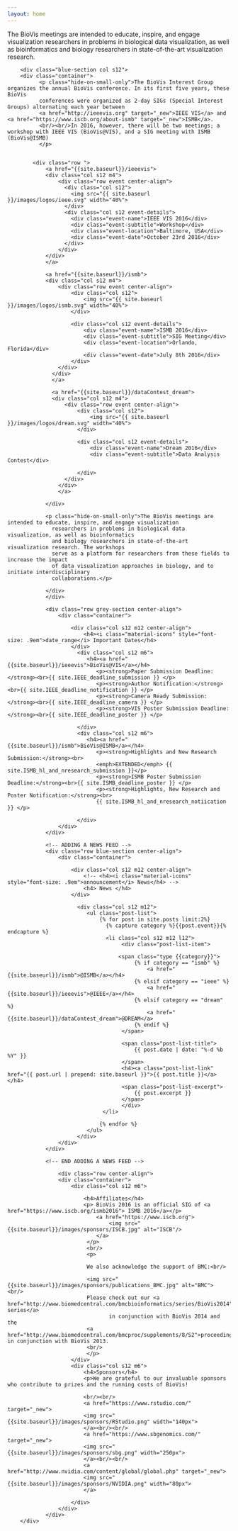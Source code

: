 ```yaml
---
layout: home
---
```


<div class="row">
        <div class="home-info-container col s12">
              <p>The BioVis meetings are intended to educate, inspire, and engage visualization researchers in problems in biological data visualization, as well as bioinformatics and biology researchers in state-of-the-art visualization research.</p>
        </div>

        <div class="blue-section col s12">
        <div class="container">
              <p class="hide-on-small-only">The BioVis Interest Group organizes the annual BioVis conference. In its first five years, these BioVis
              conferences were organized as 2-day SIGs (Special Interest Groups) alternating each year between
              <a href="http://ieeevis.org" target="_new">IEEE VIS</a> and <a href="https://www.iscb.org/about-ismb" target="_new">ISMB</a>.
              <br/><br/>In 2016, however, there will be two meetings; a workshop with IEEE VIS (BioVis@VIS), and a SIG meeting with ISMB (BioVis@ISMB)
              </p>


            <div class="row ">
                <a href="{{site.baseurl}}/ieeevis">
                <div class="col s12 m4">
                    <div class="row event center-align">
                      <div class="col s12">
                        <img src="{{ site.baseurl }}/images/logos/ieee.svg" width="40%">
                      </div>
                      <div class="col s12 event-details">
                        <div class="event-name">IEEE VIS 2016</div>
                        <div class="event-subtitle">Workshop</div>
                        <div class="event-location">Baltimore, USA</div>
                        <div class="event-date">October 23rd 2016</div>
                      </div>
                    </div>
                </div>
                </a>

                <a href="{{site.baseurl}}/ismb">
                <div class="col s12 m4">
                    <div class="row event center-align">
                        <div class="col s12">
                            <img src="{{ site.baseurl }}/images/logos/ismb.svg" width="40%">
                        </div>

                        <div class="col s12 event-details">
                            <div class="event-name">ISMB 2016</div>
                            <div class="event-subtitle">SIG Meeting</div>
                            <div class="event-location">Orlando, Florida</div>
                            <div class="event-date">July 8th 2016</div>
                        </div>
                    </div>
                  </div>
                  </a>

                  <a href="{{site.baseurl}}/dataContest_dream">
                  <div class="col s12 m4">
                      <div class="row event center-align">
                          <div class="col s12">
                              <img src="{{ site.baseurl }}/images/logos/dream.svg" width="40%">
                          </div>

                          <div class="col s12 event-details">
                              <div class="event-name">Dream 2016</div>
                              <div class="event-subtitle">Data Analysis Contest</div>

                          </div>
                      </div>
                    </div>
                    </a>

                </div>

                <p class="hide-on-small-only">The BioVis meetings are intended to educate, inspire, and engage visualization
                  researchers in problems in biological data visualization, as well as bioinformatics
                  and biology researchers in state-of-the-art visualization research. The workshops
                  serve as a platform for researchers from these fields to increase the impact
                  of data visualization approaches in biology, and to initiate interdisciplinary
                  collaborations.</p>

                </div>
                </div>

                <div class="row grey-section center-align">
                    <div class="container">

                        <div class="col s12 m12 center-align">
                            <h4><i class="material-icons" style="font-size: .9em">date_range</i> Important Dates</h4>
                        </div>
                          <div class="col s12 m6">
                             <h4><a href="{{site.baseurl}}/ieeevis">BioVis@VIS</a></h4>
                                <p><strong>Paper Submission Deadline:</strong><br>{{ site.IEEE_deadline_submission }} </p>
                                <p><strong>Author Notification:</strong><br>{{ site.IEEE_deadline_notification }} </p>
                                <p><strong>Camera Ready Submission:</strong><br>{{ site.IEEE_deadline_camera }} </p>
                                <p><strong>VIS Poster Submission Deadline:</strong><br>{{ site.IEEE_deadline_poster }} </p>

                          </div>
                          <div class="col s12 m6">
                             <h4><a href="{{site.baseurl}}/ismb">BioVis@ISMB</a></h4>
                                <p><strong>Highlights and New Research Submission:</strong><br>
                                <emph>EXTENDED</emph> {{ site.ISMB_hl_and_nresearch_submission }}</p>
                                <p><strong>ISMB Poster Submission Deadline:</strong><br>{{ site.ISMB_deadline_poster }} </p>
                                <p><strong>Highlights, New Research and Poster Notification:</strong><br>
                                {{ site.ISMB_hl_and_nresearch_notiication }} </p>

                          </div>
                    </div>
                </div>

                <!-- ADDING A NEWS FEED -->
                <div class="row blue-section center-align">
                    <div class="container">

                        <div class="col s12 m12 center-align">
                            <!-- <h4><i class="material-icons" style="font-size: .9em">announcement</i> News</h4> -->
                            <h4> News </h4>
                        </div>

                          <div class="col s12 m12">
                             <ul class="post-list">
                                 {% for post in site.posts limit:2%}
                                   {% capture category %}{{post.event}}{% endcapture %}
                                   <li class="col s12 m12 l12">
                                        <div class="post-list-item">

                                       <span class="type {{category}}">
                                            {% if category == "ismb" %}
                                                <a href="{{site.baseurl}}/ismb">@ISMB</a></h4>
                                            {% elsif category == "ieee" %}
                                                <a href="{{site.baseurl}}/ieeevis">@IEEE</a></h4>
                                            {% elsif category == "dream" %}
                                                <a href="{{site.baseurl}}/dataContest_dream">@DREAM</a>
                                            {% endif %}
                                        </span>

                                        <span class="post-list-title">
                                            {{ post.date | date: "%-d %b %Y" }}
                                        </span>
                                        <h4><a class="post-list-link" href="{{ post.url | prepend: site.baseurl }}">{{ post.title }}</a></h4>
                                        <span class="post-list-excerpt">
                                            {{ post.excerpt }}
                                        </span>     
                                        </div>
                                  </li>

                                 {% endfor %}
                             </ul>
                          </div>
                    </div>
                </div>

                <!-- END ADDING A NEWS FEED -->

                    <div class="row center-align">
                    <div class="container">
                        <div class="col s12 m6">

                            <h4>Affiliates</h4>
                            <p> BioVis 2016 is an official SIG of <a href="https://www.iscb.org/ismb2016"> ISMB 2016</a></p>
                                <a href="https://www.iscb.org">
                                    <img src="{{site.baseurl}}/images/sponsors/ISCB.jpg" alt="ISCB"/>
                                </a>
                             </p>
                             <br/>
                             <p>

                             We also acknowledge the support of BMC:<br/>

                             <img src="{{site.baseurl}}/images/sponsors/publications_BMC.jpg" alt="BMC"> <br/>
                             Please check out our <a href="http://www.biomedcentral.com/bmcbioinformatics/series/BioVis2014">thematic series</a>
                                    in conjunction with BioVis 2014 and the
                             <a href="http://www.biomedcentral.com/bmcproc/supplements/8/S2">proceedings</a> in conjunction with BioVis 2013.
                             <br/>
                             </p>
                        </div>
                        <div class="col s12 m6">
                            <h4>Sponsors</h4>
                            <p>We are grateful to our invaluable sponsors who contribute to prizes and the running costs of BioVis!

                            <br/><br/>
                            <a href="https://www.rstudio.com/" target="_new">
                            <img src="{{site.baseurl}}/images/sponsors/RStudio.png" width="140px">
                            </a><br/><br/>
                            <a href="https://www.sbgenomics.com/" target="_new">
                            <img src="{{site.baseurl}}/images/sponsors/sbg.png" width="250px">
                            </a><br/><br/>
                            <a href="http://www.nvidia.com/content/global/global.php" target="_new">
                            <img src="{{site.baseurl}}/images/sponsors/NVIDIA.png" width="80px">
                            </a>

                        </div>
                    </div>
                </div>
        </div>
